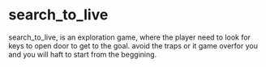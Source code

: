 # search_to_live
search_to_live, is an exploration game, where the player need to look for keys to open door to get to the goal.
avoid the traps or it game overfor you and you will haft to start from the beggining.
